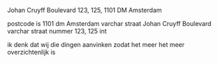 Johan Cruyff Boulevard 123, 125, 1101 DM Amsterdam

postcode is 1101 dm Amsterdam varchar
straat Johan Cruyff Boulevard varchar
straat nummer 123, 125  int


ik denk dat wij die dingen aanvinken zodat het meer het meer overzichtenlijk is